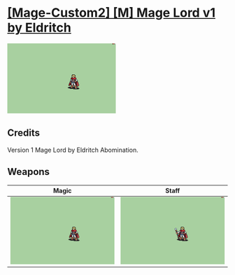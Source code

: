 # [\[Mage-Custom2\] \[M\] Mage Lord v1 by Eldritch](./)

<img src="./6.%20Magic/Magic_000.png" alt="[Mage-Custom2] [M] Mage Lord v1 by Eldritch standing" />

## Credits

Version 1 Mage Lord by Eldritch Abomination.

## Weapons


|Magic |Staff |
|  :---: | :---: |
| <img alt="Magic animation" src="./6.%20Magic/Magic.gif" /> | <img alt="Staff animation" src="./7.%20Staff/Staff.gif" /> |
